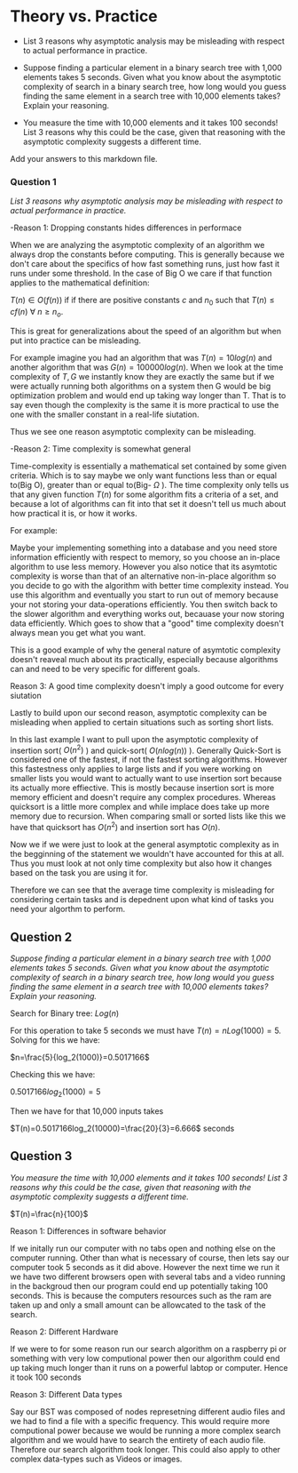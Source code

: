 # Theory vs. Practice

- List 3 reasons why asymptotic analysis may be misleading with respect to
  actual performance in practice.

- Suppose finding a particular element in a binary search tree with 1,000
  elements takes 5 seconds. Given what you know about the asymptotic complexity
  of search in a binary search tree, how long would you guess finding the same
  element in a search tree with 10,000 elements takes? Explain your reasoning.

- You measure the time with 10,000 elements and it takes 100 seconds! List 3
  reasons why this could be the case, given that reasoning with the asymptotic
  complexity suggests a different time.

Add your answers to this markdown file.

### Question 1
*List 3 reasons why asymptotic analysis may be misleading with respect to actual performance in practice.*

-Reason 1: Dropping constants hides differences in performace
  
  When we are analyzing the asymptotic complexity of an algorithm we always drop the constants before computing. This is generally because we don't care about the specifics of how fast something runs, just how fast it runs under some threshold. In the case of Big O we care if that function applies to the mathematical definition:
  
   $T(n)\in O(f(n))$ if if there are positive constants $c$ and $n_0$ such that $T(n) \leq c f(n)$ $\forall$ $n\geq n_o$.

   This is great for generalizations about the speed of an algorithm but when put into practice can be misleading.

   For example imagine you had an algorithm that was $T(n)=10log(n)$ and another algorithm that was $G(n)=100000log(n)$.
   When we look at the time complexity of $T,G$ we instantly know they are exactly the same but if we were actually running both algorithms on a system then G would be big optimization problem and would end up taking way longer than T. That is to say even though the complexity is the same it is more practical to use the one with the smaller constant in a real-life siutation.

   Thus we see one reason asymptotic complexity can be misleading.

-Reason 2: Time complexity is somewhat general

Time-complexity is essentially a mathematical set contained by some given criteria. Which is to say maybe we only want functions less than or equal to(Big O), greater than or equal to(Big- $\Omega$ ). The time complexity only tells us that any given function $T(n)$ for some algorithm fits a criteria of a set, and because a lot of algorithms can fit into that set it doesn't tell us much about how practical it is, or how it works.

For example:

 Maybe your implementing something into a database and you need store information efficiently with respect to memory, so you choose an in-place algorithm to use less memory. However you also notice that its asymtotic complexity is worse than that of an alternative non-in-place algorithm so you decide to go with the algorithm with better time complexity instead. You use this algorithm and eventually you start to run out of memory because your not storing your data-operations efficiently. You then switch back to the slower algorithm and everything works out, becauase your now storing data efficiently. Which goes to show that a "good" time complexity doesn't always mean you get what you want.

 This is a good example of why the general nature of asymtotic complexity doesn't reaveal much about its practically, especially because algorithms can and need to be very specific for different goals.

Reason 3: A good time complexity doesn't imply a good outcome for every siutation

Lastly to build upon our second reason, asymptotic complexity can be misleading when applied to certain situations such as sorting short lists.

In this last example I want to pull upon the asymptotic complexity of insertion sort( $O(n^2)$ ) and quick-sort( $O(nlog(n))$ ). Generally Quick-Sort is considered one of the fastest, if not the fastest sorting algorithms. However this fastestness only applies to large lists and if you were working on smaller lists you would want to actually want to use insertion sort because its actually more effiective. This is mostly because insertion sort is more memory efficient and doesn't require any complex procedures. Whereas quicksort is a little more complex and while implace does take up more memory due to recursion. When comparing small or sorted lists like this we have that quicksort has $O(n^2)$ and insertion sort has $O(n)$.

Now we if we were just to look at the general asymptotic complexity as in the begginning of the statement we wouldn't have accounted for this at all. Thus you must look at not only time complexity but also how it changes based on the task you are using it for.

Therefore we can see that the average time complexity is misleading for considering certain tasks and is depednent upon what kind of tasks you need your algorthm to perform.



## Question 2
**Suppose finding a particular element in a binary search tree with 1,000 
  elements takes 5 seconds. Given what you know about the asymptotic complexity*
  of search in a binary search tree, how long would you guess finding the same
  element in a search tree with 10,000 elements takes? Explain your reasoning.*

Search for Binary tree: $Log(n)$

For this operation to take 5 seconds we must have $T(n)=nLog(1000)=5$. Solving for this we have:

$n=\frac{5}{log_2(1000)}=0.5017166$

Checking this we have:

 $0.5017166log_2(1000)=5$

Then we have for that 10,000 inputs takes

 $T(n)=0.5017166log_2(10000)=\frac{20}{3}=6.666$ seconds


## Question 3

*You measure the time with 10,000 elements and it takes 100 seconds! List 3
  reasons why this could be the case, given that reasoning with the asymptotic
  complexity suggests a different time.*

$T(n)=\frac{n}{100}$


  Reason 1: Differences in software behavior

 If we initally run our computer with no tabs open and nothing else on the computer running. Other than what is necessary of course, then lets say our computer took 5 seconds as it did above. However the next time we run it we have two different browsers open with several tabs and a video running in the backgroud then our program could end up potentially taking 100 seconds. This is because the computers resources such as the ram are taken up and only a small amount can be allowcated to the task of the search.

  Reason 2: Different Hardware

  If we were to for some reason run our search algorithm on a raspberry pi or something with very low computional power then our algorithm could end up taking much longer than it runs on a powerful labtop or computer. Hence it took 100 seconds

  Reason 3: Different Data types
  
  Say our BST was composed of nodes represetning different audio files and we had to find a file with a specific frequency. This would require more computional power because we would be running a more complex search algorithm and we would have to search the entirety of each audio file. Therefore our search algorithm took longer. This could also apply to other complex data-types such as Videos or images.
